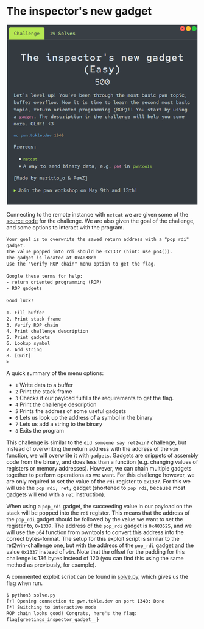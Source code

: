 # The inspector's new gadget

<p align="center">
<img src="./utils/the_inspectors_new_gadget.png" alt="Challenge" width="500"/>
</p>

Connecting to the remote instance with `netcat` we are given some of the [source code](./utils/program.c) for the challenge. We are also given the goal of the challenge, and some options to interact with the program.

```
Your goal is to overwrite the saved return address with a "pop rdi" gadget.
The value popped into rdi should be 0x1337 (hint: use p64()).
The gadget is located at 0x4038db
Use the "Verify ROP chain" menu option to get the flag.

Google these terms for help:
- return oriented programming (ROP)
- ROP gadgets

Good luck!

1. Fill buffer
2. Print stack frame
3. Verify ROP chain
4. Print challenge description
5. Print gadgets
6. Lookup symbol
7. Add string
8. [Quit]
>
```

A quick summary of the menu options:
- `1` Write data to a buffer
- `2` Print the stack frame
- `3` Checks if our payload fulfills the requirements to get the flag.
- `4` Print the challenge description
- `5` Prints the address of some useful gadgets
- `6` Lets us look up the address of a symbol in the binary
- `7` Lets us add a string to the binary
- `8` Exits the program

This challenge is similar to the `did someone say ret2win?` challenge, but instead of overwriting the return address with the address of the `win` function, we will overwrite it with `gadgets`. Gadgets are snippets of assembly code from the binary, and does less than a function (e.g. changing values of registers or memory addresses). However, we can chain multiple gadgets together to perform operations as we want. For this challenge however, we are only required to set the value of the `rdi` register to `0x1337`. For this we will use the `pop rdi; ret;` gadget (shortened to `pop rdi`, because most gadgets will end with a `ret` instruction).

When using a `pop_rdi` gadget, the succeeding value in our payload on the stack will be popped into the `rdi` register. This means that the address of the `pop_rdi` gadget should be followed by the value we want to set the register to, `0x1337`. The address of the `pop_rdi` gadget is `0x403525`, and we will use the `p64` function from pwntools to convert this address into the correct bytes-format. The setup for this exploit script is similar to the ret2win-challenge one, but with the address of the `pop_rdi` gadget and the value `0x1337` instead of `win`. Note that the offset for the padding for this challenge is 136 bytes instead of 120 (you can find this using the same method as previously, for example).

A commented exploit script can be found in [solve.py](./solve.py), which gives us the flag when run.

```console
$ python3 solve.py
[+] Opening connection to pwn.tokle.dev on port 1340: Done
[*] Switching to interactive mode
ROP chain looks good! Congrats, here's the flag: flag{greetings_inspector_gadget__}
```